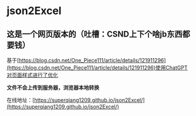# json2Excel
## 这是一个网页版本的（吐槽：CSND上下个啥jb东西都要钱）
基于[https://blog.csdn.net/One_Piece111/article/details/121911296](https://blog.csdn.net/One_Piece111/article/details/121911296)使用ChatGPT对页面样式进行了优化

**文件不会上传到服务器，浏览器本地转换**

在线地址：[https://superqiang1209.github.io/json2Excel/](https://superqiang1209.github.io/json2Excel/)
